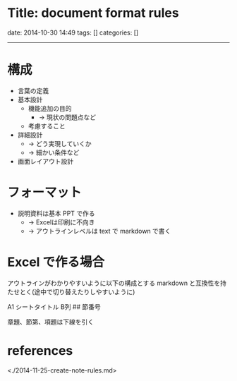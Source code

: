 Title: document format rules
==========
date: 2014-10-30 14:49
tags: []
categories: []
- - -
# 構成
* 言葉の定義
* 基本設計
	* 機能追加の目的
		* -> 現状の問題点など
	* 考慮すること
* 詳細設計
	* -> どう実現していくか
	* -> 細かい条件など
* 画面レイアウト設計

# フォーマット
* 説明資料は基本 PPT で作る
	* -> Excelは印刷に不向き
	* -> アウトラインレベルは text で markdown で書く

# Excel で作る場合
アウトラインがわかりやすいように以下の構成とする
markdown と互換性を持たせとく(途中で切り替えたりしやすいように)

A1 シートタイトル
B列 ## 節番号

章題、節第、項題は下線を引く

# references
<./2014-11-25-create-note-rules.md>

